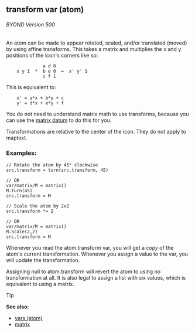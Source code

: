 ## transform var (atom) 
###### BYOND Version 500



An atom can be made to appear rotated, scaled, and/or
translated (moved) by using affine transforms. This takes a matrix and
multiplies the x and y positions of the icon\'s corners like so:
```
              a d 0
    x y 1  *  b e 0  =  x' y' 1
              c f 1
```

This is equivalent to:
```
    x' = a*x + b*y + c
    y' = d*x + e*y + f
```

You do not need to understand matrix math to use transforms,
because you can use the [matrix datum](/ref/matrix.md) to do this for you.


Transformations are relative to the center of the icon. They do
not apply to maptext.

### Examples:

``` dm
// Rotate the atom by 45° clockwise
src.transform = turn(src.transform, 45)

// OR
var/matrix/M = matrix()
M.Turn(45)
src.transform = M

// Scale the atom by 2x2
src.transform *= 2

// OR
var/matrix/M = matrix()
M.Scale(2,2)
src.transform = M 
```

Whenever you read the atom.transform var, you will get a *copy*
of the atom\'s current transformation. Whenever you assign a value to
the var, you will update the transformation. 

Assigning null to
atom.transform will revert the atom to using no transformation at all.
It is also legal to assign a list with six values, which is equivalent
to using a matrix.

> [!TIP] 
> **See also:**
> +   [vars (atom)](/ref/atom/var.md) 
> +   [matrix](/ref/matrix.md) 